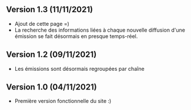 ## Version 1.3 (11/11/2021)

* Ajout de cette page =)
* La recherche des informations liées à chaque nouvelle diffusion d'une émission
se fait désormais en presque temps-réel.

## Version 1.2 (09/11/2021)

* Les émissions sont désormais regroupées par chaîne

## Version 1.0 (04/11/2021)

* Première version fonctionnelle du site :)
